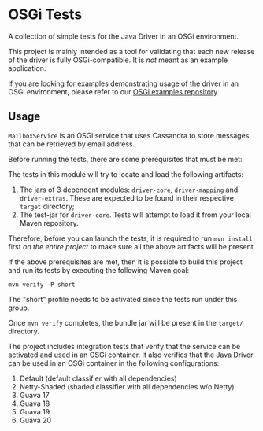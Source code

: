 <!--
Licensed to the Apache Software Foundation (ASF) under one
or more contributor license agreements.  See the NOTICE file
distributed with this work for additional information
regarding copyright ownership.  The ASF licenses this file
to you under the Apache License, Version 2.0 (the
"License"); you may not use this file except in compliance
with the License.  You may obtain a copy of the License at

  http://www.apache.org/licenses/LICENSE-2.0

Unless required by applicable law or agreed to in writing,
software distributed under the License is distributed on an
"AS IS" BASIS, WITHOUT WARRANTIES OR CONDITIONS OF ANY
KIND, either express or implied.  See the License for the
specific language governing permissions and limitations
under the License.
-->

# OSGi Tests

A collection of simple tests for the Java Driver in an OSGi environment.

This project is mainly intended as a tool for validating
that each new release of the driver is fully OSGi-compatible. 
It is _not_ meant as an example application.

If you are looking for examples demonstrating usage of the driver in an OSGi
environment, please refer to our [OSGi examples repository].

[OSGi examples repository]:https://github.com/datastax/java-driver-examples-osgi

## Usage

`MailboxService` is an OSGi service that uses Cassandra to
store messages that can be retrieved by email address.

Before running the tests, there are some prerequisites that must be met:

The tests in this module will try to locate and load the following artifacts:

1. The jars of 3 dependent modules:
   `driver-core`, `driver-mapping` and `driver-extras`. 
   These are expected to be found in their respective `target` directory;
2. The test-jar for `driver-core`. Tests will attempt to load it from your local Maven repository.

Therefore, before you can launch the tests, it is required to run `mvn install` 
first _on the entire project_ to make sure all the above artifacts will be present.

If the above prerequisites are met, then it is possible to build 
this project and run its tests by executing the following Maven goal:

    mvn verify -P short

The "short" profile needs to be activated since the tests run under
this group.

Once `mvn verify` completes, the bundle jar will be present in the `target/` directory.

The project includes integration tests that verify that the service can
be activated and used in an OSGi container.  It also verifies that
the Java Driver can be used in an OSGi container in the following
configurations:

1. Default (default classifier with all dependencies)
2. Netty-Shaded (shaded classifier with all dependencies w/o Netty)
3. Guava 17
4. Guava 18
5. Guava 19
6. Guava 20
